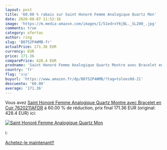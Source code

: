 ```yaml
---
layout: post
title: '60.00 % rabais sur Saint Honoré Femme Analogique Quartz Mon'
date: 2020-08-07 11:52:16
image: 'https://m.media-amazon.com/images/I/51edrxY6jBL._SL200_.jpg'
comments: true
category: ofertas
author: ring
slug: 'B0752P4WMB-fr'
actualPrice: 171.36 EUR
currency: EUR
price: 171.36
comparePrice: 428.4 EUR
prodname: 'Saint Honoré Femme Analogique Quartz Montre avec Bracelet en Cuir 7620211AFDR'
country: 'fr'
flag: '🇫🇷'
buyurl: 'https://www.amazon.fr/dp/B0752P4WMB/?tag=tolees0d-21'
descuento: '60.00'
average: '171.36'
---
```


Vous avez [Saint Honoré Femme Analogique Quartz Montre avec Bracelet en Cuir 7620211AFDR](https://www.amazon.fr/dp/B0752P4WMB/?tag=tolees0d-21)  à  60.00 % de réduction, prix final  171.36 EUR (original: 428.4 EUR) ici:

[![Saint Honoré Femme Analogique Quartz Mon](https://m.media-amazon.com/images/I/51edrxY6jBL._SL200_.jpg)](https://www.amazon.fr/dp/B0752P4WMB/?tag=tolees0d-21)

ℹ️:


[Achetez-le maintenant!!](https://www.amazon.fr/dp/B0752P4WMB/?tag=tolees0d-21)
